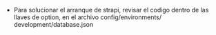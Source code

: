- Para solucionar el arranque de strapi, revisar el codigo dentro de las llaves de option, en el archivo config/environments/ development/database.json